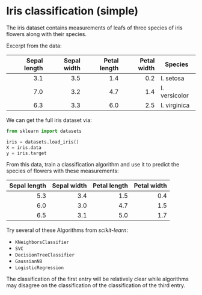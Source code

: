 # Iris classification (simple)

The iris dataset contains measurements of leafs of three species of iris flowers along with their species.

Excerpt from the data:

| Sepal length | Sepal width | Petal length | Petal width | Species       |
| -----------: | ----------: | -----------: | ----------: | ------------- |
|          3.1 |         3.5 |          1.4 |         0.2 | I. setosa     |
|          7.0 |         3.2 |          4.7 |         1.4 | I. versicolor |
|          6.3 |         3.3 |          6.0 |         2.5 | I. virginica  |

We can get the full iris dataset via:

```py
from sklearn import datasets

iris = datasets.load_iris()
X = iris.data
y = iris.target
```

From this data, train a classification algorithm and use it to predict the species of flowers with these measurements:

| Sepal length | Sepal width | Petal length | Petal width |
| -----------: | ----------: | -----------: | ----------: |
|          5.3 |         3.4 |          1.5 |         0.4 |
|          6.0 |         3.0 |          4.7 |         1.5 |
|          6.5 |         3.1 |          5.0 |         1.7 |

Try several of these Algorithms from _scikit-learn_:

- `KNeighborsClassifier`
- `SVC`
- `DecisionTreeClassifier`
- `GaussianNB`
- `LogisticRegression`

The classification of the first entry will be relatively clear while algorithms may disagree on the classification of the classification of the third entry.
